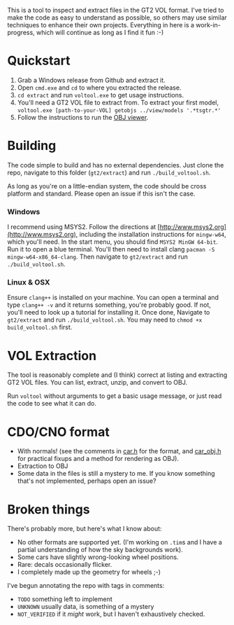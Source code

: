 This is a tool to inspect and extract files in the GT2 VOL format. I've tried to
make the code as easy to understand as possible, so others may use similar
techniques to enhance their own projects. Everything in here is a
work-in-progress, which will continue as long as I find it fun :-)

# Quickstart

1. Grab a Windows release from Github and extract it.
2. Open `cmd.exe` and `cd` to where you extracted the release.
3. `cd extract` and run `voltool.exe` to get usage instructions.
4. You'll need a GT2 VOL file to extract from. To extract your first model,
`voltool.exe [path-to-your-VOL] getobjs ../view/models '.*tsgtr.*'`
5. Follow the instructions to run the [OBJ viewer](../view/).

# Building

The code simple to build and has no external dependencies. Just clone the repo,
navigate to this folder (`gt2/extract`) and run `./build_voltool.sh`.

As long as you're on a little-endian system, the code should be cross platform
and standard. Please open an issue if this isn't the case.

### Windows

I recommend using MSYS2. Follow the directions at
[http://www.msys2.org](http://www.msys2.org), including the installation
instructions for `mingw-w64`, which you'll need. In the start menu, you should
find `MSYS2 MinGW 64-bit`. Run it to open a blue terminal. You'll then need to
install clang `pacman -S mingw-w64-x86_64-clang`. Then navigate to `gt2/extract`
and run `./build_voltool.sh`.

### Linux & OSX

Ensure `clang++` is installed on your machine. You can open a terminal and type
`clang++ -v` and it returns something, you're probably good. If not, you'll need
to look up a tutorial for installing it. Once done, Navigate to `gt2/extract`
and run `./build_voltool.sh`. You may need to `chmod +x build_voltool.sh` first.

# VOL Extraction

The tool is reasonably complete and (I think) correct at listing and extracting
GT2 VOL files. You can list, extract, unzip, and convert to OBJ.

Run `voltool` without arguments to get a basic usage message, or just read the
code to see what it can do.

# CDO/CNO format

- With normals! (see the comments in [car.h](car.h) for the format, and
[car_obj.h](car_obj.h) for practical fixups and a method for rendering as OBJ).
- Extraction to OBJ
- Some data in the files is still a mystery to me. If you know something that's
not implemented, perhaps open an issue?

# Broken things

There's probably more, but here's what I know about:

- No other formats are supported yet. (I'm working on `.tim`s and I have a
partial understanding of how the sky backgrounds work).
- Some cars have slightly wrong-looking wheel positions.
- Rare: decals occasionally flicker.
- I completely made up the geometry for wheels ;-)

I've begun annotating the repo with tags in comments:

- `TODO` something left to implement
- `UNKNOWN` usually data, is something of a mystery
- `NOT_VERIFIED` if it *might* work, but I haven't exhaustively checked.
